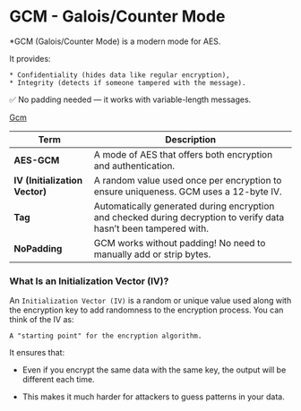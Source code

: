 # GCM - Galois/Counter Mode

*GCM (Galois/Counter Mode) is a modern mode for AES.

It provides:

    * Confidentiality (hides data like regular encryption),
    * Integrity (detects if someone tampered with the message).

✅ No padding needed — it works with variable-length messages.

[Gcm](AES/Gcm.java ':include :type=code')

| Term                           | Description                                                                                                       |
| ------------------------------ | ----------------------------------------------------------------------------------------------------------------- |
| **AES-GCM**                    | A mode of AES that offers both encryption and authentication.                                                     |
| **IV (Initialization Vector)** | A random value used once per encryption to ensure uniqueness. GCM uses a 12-byte IV.                              |
| **Tag**                        | Automatically generated during encryption and checked during decryption to verify data hasn’t been tampered with. |
| **NoPadding**                  | GCM works without padding! No need to manually add or strip bytes.                                                |


 ### What Is an Initialization Vector (IV)?

An `Initialization Vector (IV)` is a random or unique value used along with the encryption key to add randomness to the encryption process.
You can think of the IV as:

    A "starting point" for the encryption algorithm.

It ensures that:

   * Even if you encrypt the same data with the same key, the output will be different each time.

   * This makes it much harder for attackers to guess patterns in your data.